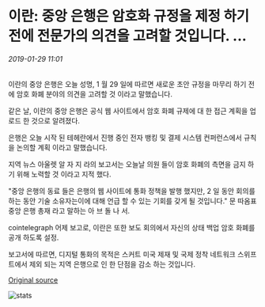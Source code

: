 # 이란: 중앙 은행은 암호화 규정을 제정 하기 전에 전문가의 의견을 고려할 것입니다. ...

###### 2019-01-29 11:01

이란의 중앙 은행은 오늘 성명, 1 월 29 일에 따르면 새로운 초안 규정을 마무리 하기 전에 암호 화폐 분야의 의견을 고려할 것 이라고 말했습니다.

같은 날, 이란의 중앙 은행은 공식 웹 사이트에서 암호 화폐 규제에 대 한 접근 계획을 업로드 한 것으로 알려졌다.

은행은 오늘 시작 된 테헤란에서 진행 중인 전자 뱅킹 및 결제 시스템 컨퍼런스에서 규칙을 논의할 계획 이라고 말했습니다.

지역 뉴스 아울렛 알 자 지 라의 보고서는 오늘날 의원 들이 암호 화폐의 측면을 금지 하기 위해 노력할 것 이라고 지적 했다.

"중앙 은행의 동료 들은 은행의 웹 사이트에 통화 정책을 발행 했지만, 2 일 동안 회의를 하는 동안 기술 소유자는이에 대해 언급 할 수 있는 기회를 갖게 될 것입니다." 문 따옴표 중앙 은행 총재 라고 말하는 아 브 돌 나 서.

cointelegraph 어제 보고로, 이란은 또한 보도 회의에서 자신의 상태 백업 암호 화폐를 공개 하도록 설정.

보고서에 따르면, 디지털 통화의 목적은 스커트 미국 제재 및 국제 정착 네트워크 스위프트에서 제외 되는 지역 은행으로 인 한 단점을 감소 하는 것입니다.

[Original source](https://cointelegraph.com/news/iran-central-bank-will-consider-expert-input-before-enacting-crypto-regulations)

![stats](https://c.statcounter.com/11760860/0/a89fa40b/1/ "stats")